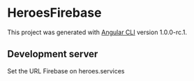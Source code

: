 # HeroesFirebase

This project was generated with [Angular CLI](https://github.com/angular/angular-cli) version 1.0.0-rc.1.

## Development server
Set the URL Firebase on heroes.services
